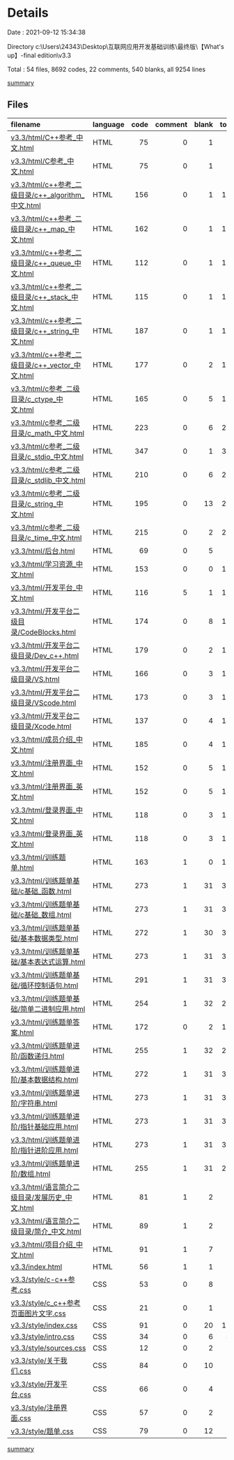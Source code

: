 # Details

Date : 2021-09-12 15:34:38

Directory c:\Users\24343\Desktop\互联网应用开发基础训练\最终版\【What's up】-final edition\v3.3

Total : 54 files,  8692 codes, 22 comments, 540 blanks, all 9254 lines

[summary](results.md)

## Files
| filename | language | code | comment | blank | total |
| :--- | :--- | ---: | ---: | ---: | ---: |
| [v3.3/html/C++参考_中文.html](/v3.3/html/C++参考_中文.html) | HTML | 75 | 0 | 1 | 76 |
| [v3.3/html/C参考_中文.html](/v3.3/html/C参考_中文.html) | HTML | 75 | 0 | 1 | 76 |
| [v3.3/html/c++参考_二级目录/c++_algorithm_中文.html](/v3.3/html/c++参考_二级目录/c++_algorithm_中文.html) | HTML | 156 | 0 | 1 | 157 |
| [v3.3/html/c++参考_二级目录/c++_map_中文.html](/v3.3/html/c++参考_二级目录/c++_map_中文.html) | HTML | 162 | 0 | 1 | 163 |
| [v3.3/html/c++参考_二级目录/c++_queue_中文.html](/v3.3/html/c++参考_二级目录/c++_queue_中文.html) | HTML | 112 | 0 | 1 | 113 |
| [v3.3/html/c++参考_二级目录/c++_stack_中文.html](/v3.3/html/c++参考_二级目录/c++_stack_中文.html) | HTML | 115 | 0 | 1 | 116 |
| [v3.3/html/c++参考_二级目录/c++_string_中文.html](/v3.3/html/c++参考_二级目录/c++_string_中文.html) | HTML | 187 | 0 | 1 | 188 |
| [v3.3/html/c++参考_二级目录/c++_vector_中文.html](/v3.3/html/c++参考_二级目录/c++_vector_中文.html) | HTML | 177 | 0 | 2 | 179 |
| [v3.3/html/c参考_二级目录/c_ctype_中文.html](/v3.3/html/c参考_二级目录/c_ctype_中文.html) | HTML | 165 | 0 | 5 | 170 |
| [v3.3/html/c参考_二级目录/c_math_中文.html](/v3.3/html/c参考_二级目录/c_math_中文.html) | HTML | 223 | 0 | 6 | 229 |
| [v3.3/html/c参考_二级目录/c_stdio_中文.html](/v3.3/html/c参考_二级目录/c_stdio_中文.html) | HTML | 347 | 0 | 1 | 348 |
| [v3.3/html/c参考_二级目录/c_stdlib_中文.html](/v3.3/html/c参考_二级目录/c_stdlib_中文.html) | HTML | 210 | 0 | 6 | 216 |
| [v3.3/html/c参考_二级目录/c_string_中文.html](/v3.3/html/c参考_二级目录/c_string_中文.html) | HTML | 195 | 0 | 13 | 208 |
| [v3.3/html/c参考_二级目录/c_time_中文.html](/v3.3/html/c参考_二级目录/c_time_中文.html) | HTML | 215 | 0 | 2 | 217 |
| [v3.3/html/后台.html](/v3.3/html/后台.html) | HTML | 69 | 0 | 5 | 74 |
| [v3.3/html/学习资源_中文.html](/v3.3/html/学习资源_中文.html) | HTML | 153 | 0 | 0 | 153 |
| [v3.3/html/开发平台_中文.html](/v3.3/html/开发平台_中文.html) | HTML | 116 | 5 | 1 | 122 |
| [v3.3/html/开发平台二级目录/CodeBlocks.html](/v3.3/html/开发平台二级目录/CodeBlocks.html) | HTML | 174 | 0 | 8 | 182 |
| [v3.3/html/开发平台二级目录/Dev_c++.html](/v3.3/html/开发平台二级目录/Dev_c++.html) | HTML | 179 | 0 | 2 | 181 |
| [v3.3/html/开发平台二级目录/VS.html](/v3.3/html/开发平台二级目录/VS.html) | HTML | 166 | 0 | 3 | 169 |
| [v3.3/html/开发平台二级目录/VScode.html](/v3.3/html/开发平台二级目录/VScode.html) | HTML | 173 | 0 | 3 | 176 |
| [v3.3/html/开发平台二级目录/Xcode.html](/v3.3/html/开发平台二级目录/Xcode.html) | HTML | 137 | 0 | 4 | 141 |
| [v3.3/html/成员介绍_中文.html](/v3.3/html/成员介绍_中文.html) | HTML | 185 | 0 | 4 | 189 |
| [v3.3/html/注册界面_中文.html](/v3.3/html/注册界面_中文.html) | HTML | 152 | 0 | 5 | 157 |
| [v3.3/html/注册界面_英文.html](/v3.3/html/注册界面_英文.html) | HTML | 152 | 0 | 5 | 157 |
| [v3.3/html/登录界面_中文.html](/v3.3/html/登录界面_中文.html) | HTML | 118 | 0 | 3 | 121 |
| [v3.3/html/登录界面_英文.html](/v3.3/html/登录界面_英文.html) | HTML | 118 | 0 | 3 | 121 |
| [v3.3/html/训练题单.html](/v3.3/html/训练题单.html) | HTML | 163 | 1 | 0 | 164 |
| [v3.3/html/训练题单基础/c基础_函数.html](/v3.3/html/训练题单基础/c基础_函数.html) | HTML | 273 | 1 | 31 | 305 |
| [v3.3/html/训练题单基础/c基础_数组.html](/v3.3/html/训练题单基础/c基础_数组.html) | HTML | 273 | 1 | 31 | 305 |
| [v3.3/html/训练题单基础/基本数据类型.html](/v3.3/html/训练题单基础/基本数据类型.html) | HTML | 272 | 1 | 30 | 303 |
| [v3.3/html/训练题单基础/基本表达式运算.html](/v3.3/html/训练题单基础/基本表达式运算.html) | HTML | 273 | 1 | 31 | 305 |
| [v3.3/html/训练题单基础/循环控制语句.html](/v3.3/html/训练题单基础/循环控制语句.html) | HTML | 291 | 1 | 31 | 323 |
| [v3.3/html/训练题单基础/简单二进制应用.html](/v3.3/html/训练题单基础/简单二进制应用.html) | HTML | 254 | 1 | 32 | 287 |
| [v3.3/html/训练题单答案.html](/v3.3/html/训练题单答案.html) | HTML | 172 | 0 | 2 | 174 |
| [v3.3/html/训练题单进阶/函数递归.html](/v3.3/html/训练题单进阶/函数递归.html) | HTML | 255 | 1 | 32 | 288 |
| [v3.3/html/训练题单进阶/基本数据结构.html](/v3.3/html/训练题单进阶/基本数据结构.html) | HTML | 272 | 1 | 31 | 304 |
| [v3.3/html/训练题单进阶/字符串.html](/v3.3/html/训练题单进阶/字符串.html) | HTML | 273 | 1 | 31 | 305 |
| [v3.3/html/训练题单进阶/指针基础应用.html](/v3.3/html/训练题单进阶/指针基础应用.html) | HTML | 273 | 1 | 31 | 305 |
| [v3.3/html/训练题单进阶/指针进阶应用.html](/v3.3/html/训练题单进阶/指针进阶应用.html) | HTML | 273 | 1 | 31 | 305 |
| [v3.3/html/训练题单进阶/数组.html](/v3.3/html/训练题单进阶/数组.html) | HTML | 255 | 1 | 31 | 287 |
| [v3.3/html/语言简介二级目录/发展历史_中文.html](/v3.3/html/语言简介二级目录/发展历史_中文.html) | HTML | 81 | 1 | 2 | 84 |
| [v3.3/html/语言简介二级目录/简介_中文.html](/v3.3/html/语言简介二级目录/简介_中文.html) | HTML | 89 | 1 | 2 | 92 |
| [v3.3/html/项目介绍_中文.html](/v3.3/html/项目介绍_中文.html) | HTML | 91 | 1 | 7 | 99 |
| [v3.3/index.html](/v3.3/index.html) | HTML | 56 | 1 | 1 | 58 |
| [v3.3/style/c-c++参考.css](/v3.3/style/c-c++参考.css) | CSS | 53 | 0 | 8 | 61 |
| [v3.3/style/c_c++参考页面图片文字.css](/v3.3/style/c_c++参考页面图片文字.css) | CSS | 21 | 0 | 1 | 22 |
| [v3.3/style/index.css](/v3.3/style/index.css) | CSS | 91 | 0 | 20 | 111 |
| [v3.3/style/intro.css](/v3.3/style/intro.css) | CSS | 34 | 0 | 6 | 40 |
| [v3.3/style/sources.css](/v3.3/style/sources.css) | CSS | 12 | 0 | 2 | 14 |
| [v3.3/style/关于我们.css](/v3.3/style/关于我们.css) | CSS | 84 | 0 | 10 | 94 |
| [v3.3/style/开发平台.css](/v3.3/style/开发平台.css) | CSS | 66 | 0 | 4 | 70 |
| [v3.3/style/注册界面.css](/v3.3/style/注册界面.css) | CSS | 57 | 0 | 2 | 59 |
| [v3.3/style/题单.css](/v3.3/style/题单.css) | CSS | 79 | 0 | 12 | 91 |

[summary](results.md)